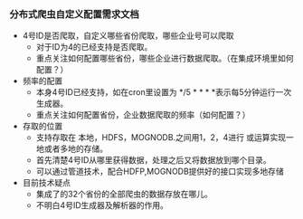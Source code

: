 ### 分布式爬虫自定义配置需求文档
* 4号ID是否爬取，自定义哪些省份爬取，哪些企业号可以爬取
    * 对于ID为4的已经支持是否爬取。
    * 重点关注如何配置哪些省份，哪些企业进行数据爬取。（在集成环境里如何配置？）
* 频率的配置
    * 本身4号ID已经支持，如在cron里设置为 */5 * * * *表示每5分钟运行一次生成器。
    * 重点关注如何配置省份，企业数据爬取的频率（如何配置？）
* 存取的位置
    * 支持存取在 本地，HDFS，MOGNODB.之间用1，2，4进行 或运算实现一地或者多地的存储。
    * 首先清楚4号ID从哪里获得数据，处理之后又将数据放到哪个目录。
    * 可以通过管道技术，配合HDFP,MOGNODB提供好的接口实现多地存储
* 目前技术疑点
    * 集成了的32个省份的全部爬虫的数据存放在哪儿。
    * 不明白4号ID生成器及解析器的作用。